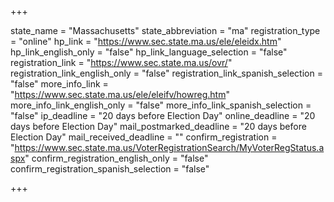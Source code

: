 +++

state_name = "Massachusetts"
state_abbreviation = "ma"
registration_type = "online"
hp_link = "https://www.sec.state.ma.us/ele/eleidx.htm"
hp_link_english_only = "false"
hp_link_language_selection = "false"
registration_link = "https://www.sec.state.ma.us/ovr/"
registration_link_english_only = "false"
registration_link_spanish_selection = "false"
more_info_link = "https://www.sec.state.ma.us/ele/eleifv/howreg.htm"
more_info_link_english_only = "false"
more_info_link_spanish_selection = "false"
ip_deadline = "20 days before Election Day"
online_deadline = "20 days before Election Day"
mail_postmarked_deadline = "20 days before Election Day"
mail_received_deadline = ""
confirm_registration = "https://www.sec.state.ma.us/VoterRegistrationSearch/MyVoterRegStatus.aspx"
confirm_registration_english_only = "false"
confirm_registration_spanish_selection = "false"

+++